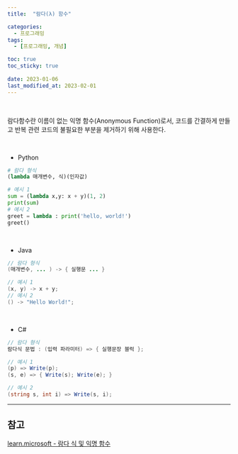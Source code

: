 ```yaml
---
title:  "람다(λ) 함수"

categories:
  - 프로그래밍
tags:
  - [프로그래밍, 개념]

toc: true
toc_sticky: true
 
date: 2023-01-06
last_modified_at: 2023-02-01
---
```


<br/>

람다함수란 이름이 없는 익명 함수(Anonymous Function)로서, 코드를 간결하게 만들고 반복 관련 코드의 불필요한 부분을 제거하기 위해 사용한다.  

<br/>

- Python

```python
# 람다 형식
(lambda 매개변수, 식)(인자값)

# 예시 1
sum = (lambda x,y: x + y)(1, 2)
print(sum)
# 예시 2
greet = lambda : print('hello, world!')
greet()
```

<br/>

- Java

```java
// 람다 형식
(매개변수, ... ) -> { 실행문 ... }

// 예시 1
(x, y) -> x + y;
// 예시 2
() -> "Hello World!";
```

<br/>

- C#

```cs
// 람다 형식
람다식 문법 : (입력 파라미터) => { 실행문장 블럭 };

// 예시 1
(p) => Write(p);
(s, e) => { Write(s); Write(e); }

// 예시 2
(string s, int i) => Write(s, i);
```

---
<h2>참고</h2>

[learn.microsoft - 람다 식 및 익명 함수](https://learn.microsoft.com/ko-kr/dotnet/csharp/language-reference/operators/lambda-expressions)